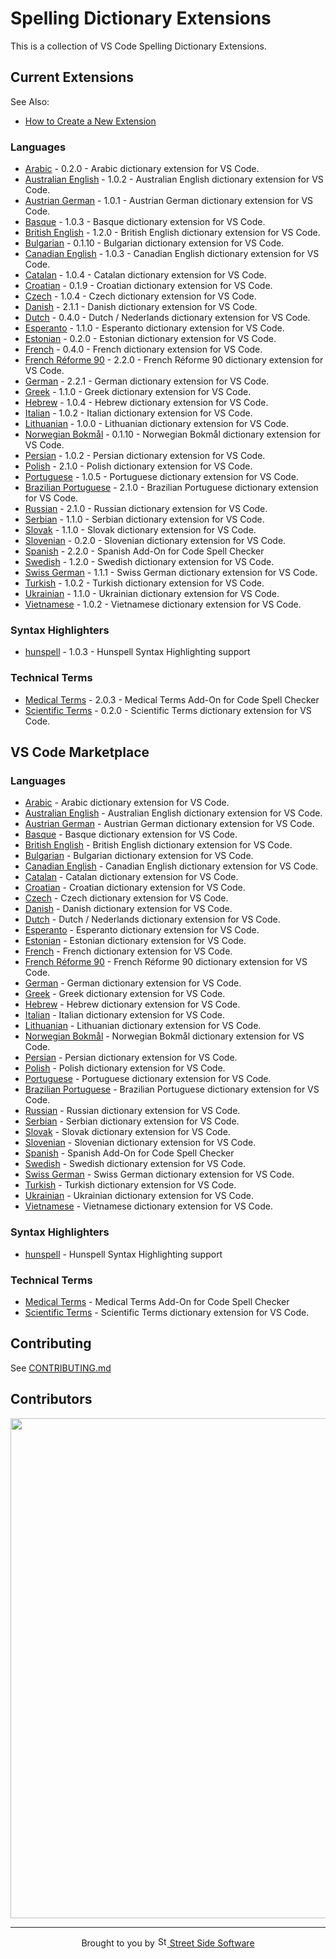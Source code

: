 # Spelling Dictionary Extensions

This is a collection of VS Code Spelling Dictionary Extensions.

## Current Extensions

See Also:

- [How to Create a New Extension](https://github.com/streetsidesoftware/vscode-cspell-dict-extensions/blob/main/CONTRIBUTING.md#how-to-create-a-new-extension)

<!--- @@inject: static/generated/extension_list.md --->

### Languages

- [Arabic](extensions/arabic#readme) - 0.2.0 - Arabic dictionary extension for VS Code.
- [Australian English](extensions/australian-english#readme) - 1.0.2 - Australian English dictionary extension for VS Code.
- [Austrian German](extensions/austrian-german#readme) - 1.0.1 - Austrian German dictionary extension for VS Code.
- [Basque](extensions/basque#readme) - 1.0.3 - Basque dictionary extension for VS Code.
- [British English](extensions/british-english#readme) - 1.2.0 - British English dictionary extension for VS Code.
- [Bulgarian](extensions/bulgarian#readme) - 0.1.10 - Bulgarian dictionary extension for VS Code.
- [Canadian English](extensions/canadian-english#readme) - 1.0.3 - Canadian English dictionary extension for VS Code.
- [Catalan](extensions/catalan#readme) - 1.0.4 - Catalan dictionary extension for VS Code.
- [Croatian](extensions/croatian#readme) - 0.1.9 - Croatian dictionary extension for VS Code.
- [Czech](extensions/czech#readme) - 1.0.4 - Czech dictionary extension for VS Code.
- [Danish](extensions/danish#readme) - 2.1.1 - Danish dictionary extension for VS Code.
- [Dutch](extensions/dutch#readme) - 0.4.0 - Dutch / Nederlands dictionary extension for VS Code.
- [Esperanto](extensions/esperanto#readme) - 1.1.0 - Esperanto dictionary extension for VS Code.
- [Estonian](extensions/estonian#readme) - 0.2.0 - Estonian dictionary extension for VS Code.
- [French](extensions/french#readme) - 0.4.0 - French dictionary extension for VS Code.
- [French Réforme 90](extensions/french-reforme#readme) - 2.2.0 - French Réforme 90 dictionary extension for VS Code.
- [German](extensions/german#readme) - 2.2.1 - German dictionary extension for VS Code.
- [Greek](extensions/greek#readme) - 1.1.0 - Greek dictionary extension for VS Code.
- [Hebrew](extensions/hebrew#readme) - 1.0.4 - Hebrew dictionary extension for VS Code.
- [Italian](extensions/italian#readme) - 1.0.2 - Italian dictionary extension for VS Code.
- [Lithuanian](extensions/lithuanian#readme) - 1.0.0 - Lithuanian dictionary extension for VS Code.
- [Norwegian Bokmål](extensions/norwegian-bokmal#readme) - 0.1.10 - Norwegian Bokmål dictionary extension for VS Code.
- [Persian](extensions/persian#readme) - 1.0.2 - Persian dictionary extension for VS Code.
- [Polish](extensions/polish#readme) - 2.1.0 - Polish dictionary extension for VS Code.
- [Portuguese](extensions/portuguese#readme) - 1.0.5 - Portuguese dictionary extension for VS Code.
- [Brazilian Portuguese](extensions/portuguese-brazilian#readme) - 2.1.0 - Brazilian Portuguese dictionary extension for VS Code.
- [Russian](extensions/russian#readme) - 2.1.0 - Russian dictionary extension for VS Code.
- [Serbian](extensions/serbian#readme) - 1.1.0 - Serbian dictionary extension for VS Code.
- [Slovak](extensions/slovak#readme) - 1.1.0 - Slovak dictionary extension for VS Code.
- [Slovenian](extensions/slovenian#readme) - 0.2.0 - Slovenian dictionary extension for VS Code.
- [Spanish](extensions/spanish#readme) - 2.2.0 - Spanish Add-On for Code Spell Checker
- [Swedish](extensions/swedish#readme) - 1.2.0 - Swedish dictionary extension for VS Code.
- [Swiss German](extensions/swiss-german#readme) - 1.1.1 - Swiss German dictionary extension for VS Code.
- [Turkish](extensions/turkish#readme) - 1.0.2 - Turkish dictionary extension for VS Code.
- [Ukrainian](extensions/ukrainian#readme) - 1.1.0 - Ukrainian dictionary extension for VS Code.
- [Vietnamese](extensions/vietnamese#readme) - 1.0.2 - Vietnamese dictionary extension for VS Code.

### Syntax Highlighters

- [hunspell](extensions/hunspell-syntax#readme) - 1.0.3 - Hunspell Syntax Highlighting support

### Technical Terms

- [Medical Terms](extensions/medical-terms#readme) - 2.0.3 - Medical Terms Add-On for Code Spell Checker
- [Scientific Terms](extensions/scientific-terms#readme) - 0.2.0 - Scientific Terms dictionary extension for VS Code.

<!--- @@inject-end: static/generated/extension_list.md --->

## VS Code Marketplace

<!--- @@inject: static/generated/marketplace_extensions.md --->

### Languages

- [Arabic](https://marketplace.visualstudio.com/items?itemName=streetsidesoftware.code-spell-checker-arabic) - Arabic dictionary extension for VS Code.
- [Australian English](https://marketplace.visualstudio.com/items?itemName=streetsidesoftware.code-spell-checker-australian-english) - Australian English dictionary extension for VS Code.
- [Austrian German](https://marketplace.visualstudio.com/items?itemName=streetsidesoftware.code-spell-checker-austrian-german) - Austrian German dictionary extension for VS Code.
- [Basque](https://marketplace.visualstudio.com/items?itemName=streetsidesoftware.code-spell-checker-basque) - Basque dictionary extension for VS Code.
- [British English](https://marketplace.visualstudio.com/items?itemName=streetsidesoftware.code-spell-checker-british-english) - British English dictionary extension for VS Code.
- [Bulgarian](https://marketplace.visualstudio.com/items?itemName=streetsidesoftware.code-spell-checker-bulgarian) - Bulgarian dictionary extension for VS Code.
- [Canadian English](https://marketplace.visualstudio.com/items?itemName=streetsidesoftware.code-spell-checker-canadian-english) - Canadian English dictionary extension for VS Code.
- [Catalan](https://marketplace.visualstudio.com/items?itemName=streetsidesoftware.code-spell-checker-catalan) - Catalan dictionary extension for VS Code.
- [Croatian](https://marketplace.visualstudio.com/items?itemName=streetsidesoftware.code-spell-checker-croatian) - Croatian dictionary extension for VS Code.
- [Czech](https://marketplace.visualstudio.com/items?itemName=streetsidesoftware.code-spell-checker-czech) - Czech dictionary extension for VS Code.
- [Danish](https://marketplace.visualstudio.com/items?itemName=streetsidesoftware.code-spell-checker-danish) - Danish dictionary extension for VS Code.
- [Dutch](https://marketplace.visualstudio.com/items?itemName=streetsidesoftware.code-spell-checker-dutch) - Dutch / Nederlands dictionary extension for VS Code.
- [Esperanto](https://marketplace.visualstudio.com/items?itemName=streetsidesoftware.code-spell-checker-esperanto) - Esperanto dictionary extension for VS Code.
- [Estonian](https://marketplace.visualstudio.com/items?itemName=streetsidesoftware.code-spell-checker-estonian) - Estonian dictionary extension for VS Code.
- [French](https://marketplace.visualstudio.com/items?itemName=streetsidesoftware.code-spell-checker-french) - French dictionary extension for VS Code.
- [French Réforme 90](https://marketplace.visualstudio.com/items?itemName=streetsidesoftware.code-spell-checker-french-reforme) - French Réforme 90 dictionary extension for VS Code.
- [German](https://marketplace.visualstudio.com/items?itemName=streetsidesoftware.code-spell-checker-german) - German dictionary extension for VS Code.
- [Greek](https://marketplace.visualstudio.com/items?itemName=streetsidesoftware.code-spell-checker-greek) - Greek dictionary extension for VS Code.
- [Hebrew](https://marketplace.visualstudio.com/items?itemName=streetsidesoftware.code-spell-checker-hebrew) - Hebrew dictionary extension for VS Code.
- [Italian](https://marketplace.visualstudio.com/items?itemName=streetsidesoftware.code-spell-checker-italian) - Italian dictionary extension for VS Code.
- [Lithuanian](https://marketplace.visualstudio.com/items?itemName=streetsidesoftware.code-spell-checker-lithuanian) - Lithuanian dictionary extension for VS Code.
- [Norwegian Bokmål](https://marketplace.visualstudio.com/items?itemName=streetsidesoftware.code-spell-checker-norwegian-bokmal) - Norwegian Bokmål dictionary extension for VS Code.
- [Persian](https://marketplace.visualstudio.com/items?itemName=streetsidesoftware.code-spell-checker-persian) - Persian dictionary extension for VS Code.
- [Polish](https://marketplace.visualstudio.com/items?itemName=streetsidesoftware.code-spell-checker-polish) - Polish dictionary extension for VS Code.
- [Portuguese](https://marketplace.visualstudio.com/items?itemName=streetsidesoftware.code-spell-checker-portuguese) - Portuguese dictionary extension for VS Code.
- [Brazilian Portuguese](https://marketplace.visualstudio.com/items?itemName=streetsidesoftware.code-spell-checker-portuguese-brazilian) - Brazilian Portuguese dictionary extension for VS Code.
- [Russian](https://marketplace.visualstudio.com/items?itemName=streetsidesoftware.code-spell-checker-russian) - Russian dictionary extension for VS Code.
- [Serbian](https://marketplace.visualstudio.com/items?itemName=streetsidesoftware.code-spell-checker-serbian) - Serbian dictionary extension for VS Code.
- [Slovak](https://marketplace.visualstudio.com/items?itemName=streetsidesoftware.code-spell-checker-slovak) - Slovak dictionary extension for VS Code.
- [Slovenian](https://marketplace.visualstudio.com/items?itemName=streetsidesoftware.code-spell-checker-slovenian) - Slovenian dictionary extension for VS Code.
- [Spanish](https://marketplace.visualstudio.com/items?itemName=streetsidesoftware.code-spell-checker-spanish) - Spanish Add-On for Code Spell Checker
- [Swedish](https://marketplace.visualstudio.com/items?itemName=streetsidesoftware.code-spell-checker-swedish) - Swedish dictionary extension for VS Code.
- [Swiss German](https://marketplace.visualstudio.com/items?itemName=streetsidesoftware.code-spell-checker-swiss-german) - Swiss German dictionary extension for VS Code.
- [Turkish](https://marketplace.visualstudio.com/items?itemName=streetsidesoftware.code-spell-checker-turkish) - Turkish dictionary extension for VS Code.
- [Ukrainian](https://marketplace.visualstudio.com/items?itemName=streetsidesoftware.code-spell-checker-ukrainian) - Ukrainian dictionary extension for VS Code.
- [Vietnamese](https://marketplace.visualstudio.com/items?itemName=streetsidesoftware.code-spell-checker-vietnamese) - Vietnamese dictionary extension for VS Code.

### Syntax Highlighters

- [hunspell](https://marketplace.visualstudio.com/items?itemName=streetsidesoftware.hunspell) - Hunspell Syntax Highlighting support

### Technical Terms

- [Medical Terms](https://marketplace.visualstudio.com/items?itemName=streetsidesoftware.code-spell-checker-medical-terms) - Medical Terms Add-On for Code Spell Checker
- [Scientific Terms](https://marketplace.visualstudio.com/items?itemName=streetsidesoftware.code-spell-checker-scientific-terms) - Scientific Terms dictionary extension for VS Code.

<!--- @@inject-end: static/generated/marketplace_extensions.md --->

## Contributing

See [CONTRIBUTING.md](CONTRIBUTING.md)

## Contributors

<a href="https://github.com/streetsidesoftware/cspell-dicts/graphs/contributors">
  <img src="https://contrib.rocks/image?repo=streetsidesoftware/cspell-dicts&r="  width="800px"/>
</a>

<!--

- _Arabic_ - [Watheq](https://github.com/watheqAlshowaiter/), [Taha Zerrouki](https://github.com/linuxscout), and [Ahmed ElTabarani](https://github.com/AhmedElTabarani)
- _Catalan_ - [Jordi Olivares Provencio](https://github.com/jordiolivares)
- _Czech_ - [Zereges](https://github.com/Zereges)
- _Estonian_ - [Igor Krupenja](https://github.com/igor-krupenja)
- _Polish_ - [Jackens](https://github.com/jackens)
- _Danish_ - [viktorstrate](https://github.com/viktorstrate)
- _Slovenian_ - [KrOstir](https://github.com/KrOstir)
- _Lithuanian_ - [Combinacijus](https://github.com/Combinacijus)

-->

<!--- @@inject: static/footer.md --->

<br/>

---

<p align="center">
Brought to you by <a href="https://streetsidesoftware.com" title="Street Side Software">
<img width="16" alt="Street Side Software Logo" src="https://i.imgur.com/CyduuVY.png" /> Street Side Software
</a>
</p>

<!--- @@inject-end: static/footer.md --->

<!---
cspell:words Jordi Olivares Provencio
cspell:words Zereges
cspell:words Igor Krupenja
cspell:words Jackens
cspell:words viktorstrate
cspell:words KrOstir
cspell:words Combinacijus
cspell:words Bokmål bokmal
cspell:words Watheq Taha Zerrouki Ahmed ElTabarani
cspell:words Nederlands
--->
